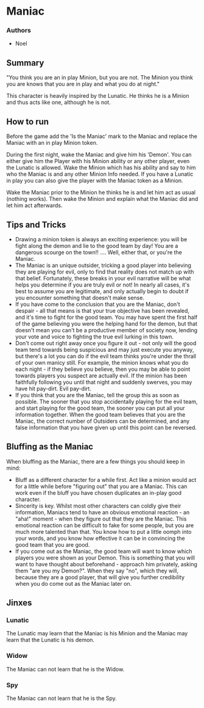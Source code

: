 # Maniac

### Authors
- Noel

## Summary
"You think you are an in play Minion, but you are not. The Minion you think you are knows that you are in play and what you do at night."

This character is heavily inspired by the Lunatic. He thinks he is a Minion and thus acts like one, although he is not.

## How to run

Before the game add the 'Is the Maniac' mark to the Maniac and replace the Maniac with an in play Minion token.

During the first night, wake the Maniac and give him his 'Demon'. You can either give him the Player with his Minion ability or any other player, even the Lunatic is allowed. Wake the Minion which has his ability and say to him who the Maniac is and any other Minion Info needed. If you have a Lunatic in play you can also give the player with the Maniac token as a Minion.

Wake the Maniac prior to the Minion he thinks he is and let him act as usual (nothing works). Then wake the Minion and explain what the Maniac did and let him act afterwards.

## Tips and Tricks

- Drawing a minion token is always an exciting experience: you will be fight along the demon and lie to the good team by day! You are a dangerous scourge on the town!! .... Well, either that, or you're the Maniac.
- The Maniac is an unique outsider, tricking a good player into believing they are playing for evil, only to find that reality does not match up with that belief. Fortunately, these breaks in your evil narrative will be what helps you determine if you are truly evil or not! In nearly all cases, it's best to assume you are legitimate, and only actually begin to doubt if you encounter something that doesn't make sense.
- If you have come to the conclusion that you are the Maniac, don't despair - all that means is that your true objective has been revealed, and it's time to fight for the good team. You may have spent the first half of the game believing you were the helping hand for the demon, but that doesn't mean you can't be a productive member of society now, lending your vote and voice to fighting the true evil lurking in this town.
- Don't come out right away once you figure it out - not only will the good team tend towards being suspicious and may just execute you anyway, but there's a lot you can do if the evil team thinks you're under the thrall of your own manicy still. For example, the minion knows what you do each night - if they believe you believe, then you may be able to point towards players you suspect are actually evil. If the minion has been faithfully following you until that night and suddenly swerves, you may have hit pay-dirt. Evil pay-dirt.
- If you think that you are the Maniac, tell the group this as soon as possible. The sooner that you stop accidentally playing for the evil team, and start playing for the good team, the sooner you can put all your information together. When the good team believes that you are the Maniac, the correct number of Outsiders can be determined, and any false information that you have given up until this point can be reversed.

## Bluffing as the Maniac
When bluffing as the Maniac, there are a few things you should keep in mind:

- Bluff as a different character for a while first. Act like a minion would act for a little while before "figuring out" that you are a Maniac. This can work even if the bluff you have chosen duplicates an in-play good character.
- Sincerity is key. Whilst most other characters can coldly give their information, Maniacs tend to have an obvious emotional reaction - an "aha!" moment - when they figure out that they are the Maniac. This emotional reaction can be difficult to fake for some people, but you are much more talented than that. You know how to put a little oomph into your words, and you know how effective it can be in convincing the good team that you are good.
- If you come out as the Maniac, the good team will want to know which players you were shown as your Demon. This is something that you will want to have thought about beforehand - approach him privately, asking them "are you my Demon?". When they say "no", which they will, because they are a good player, that will give you further credibility when you do come out as the Maniac later on.

## Jinxes
### Lunatic
The Lunatic may learn that the Maniac is his Minion and the Maniac may learn that the Lunatic is his demon.
### Widow
The Maniac can not learn that he is the Widow.
### Spy
The Maniac can not learn that he is the Spy.